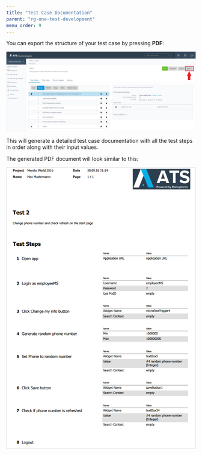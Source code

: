 ```yaml
---
title: "Test Case Documentation"
parent: "rg-one-test-development"
menu_order: 9
---
```


You can export the structure of your test case by pressing **PDF**:

![PDF export button](attachments/rg-one-test-case-documentation/exportbutton.png)

This will generate a detailed test case documentation with all the test steps in order along with their input values.

The generated PDF document will look similar to this:

![PDF export document](attachments/rg-one-test-case-documentation/exportdocument.png)
